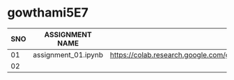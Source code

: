 # gowthami5E7
|SNO|ASSIGNMENT NAME|ASSIGNMENT LINKS|
|---|---------------|----------------|
|01|assignment_01.ipynb|https://colab.research.google.com/github/Gowthamisallagundla/gowthami5E7/blob/main/assignment_01.ipynb|
|02|
